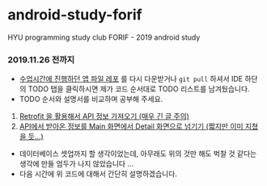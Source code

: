 # android-study-forif
HYU programming study club FORIF - 2019 android study 

### 2019.11.26 전까지 
- [수업시간에 진행하던 앱 파일 레포](https://github.com/SaraHan774/MyApplication) 를 다시 다운받거나 `git pull` 하셔서 IDE 하단의 TODO 탭을 클릭하시면 제가 코드 순서대로 TODO 리스트를 남겨뒀습니다. 
- TODO 순서와 설명서를 비교하며 공부해 주세요. 

1. [Retrofit 을 활용해서 API 정보 가져오기 (매우 긴 글 주의)](https://github.com/SaraHan774/android-study-forif/blob/master/android_study_materials/android_3_fetching-remote-data/Remote-Data-Fetching-Database-Setup-1.md)
2. [API에서 받아온 정보를 Main 화면에서 Detail 화면으로 넘기기 (짧지만 이미 지쳤을 듯...)](https://github.com/SaraHan774/android-study-forif/blob/master/android_study_materials/android_3_fetching-remote-data-2/data-to-detail-activity.md)

- 데이터베이스 셋업까지 할 생각이었는데, 아무래도 위의 것만 해도 벅찰 것 같다는 생각에 만들 엄두가 나지 않았습니다 ... 
- 다음 시간에 위 코드에 대해서 간단히 설명하겠습니다. 
